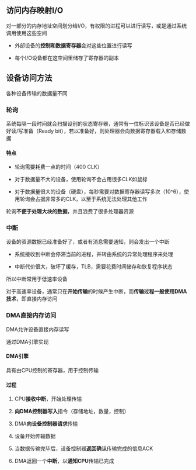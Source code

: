 ## 访问内存映射I/O

对一部分的内存地址空间划分给I/O，有权限的进程可以进行读写，或是通过系统调用使用这些空间

* 外部设备的**控制和数据寄存器**会对这些位置进行读写

* 每个I/O设备都在这空间里储存了寄存器的副本

## 设备访问方法

各种设备传输的数据量不同

### 轮询

系统每隔一段时间就会扫描设别的状态寄存器，通常有一位标识该设备是否已经做好读/写准备（Ready bit），若以准备好，则处理器会向数据寄存器载入和存储数据

#### 特点

* 轮询需要耗费一点的时间（400 CLK）

* 对于数据量不大的设备，使用轮询不会占用很多CLK如鼠标

* 对于数据量很大的设备（硬盘），每秒需要对数据寄存器读写多次（10^6），使用轮询会占据非常多的CLK，以至于系统无法处理其他工作

轮询**不便于处理大块的数据**，并且浪费了很多处理器资源

### 中断

设备的资源数据已经准备好了，或者有消息需要通知，则会发出一个中断

* 系统接收到中断会停滞当前的进程，并转由系统的异常处理程序来处理     

* 中断代价很大，破坏了缓存，TLB，需要花费时间储存和恢复程序状态

所以中断常用于低速率设备

对于高速率设备，通常只在**开始传输**的时候产生中断，而**传输过程一般使用DMA技术**，即直接内存访问

### DMA直接内存访问

DMA允许设备直接内存读写

通过DMA引擎实现

#### DMA引擎

具有由CPU控制的寄存器，用于控制传输

#### 过程

1. CPU**接收中断**，开始处理传输

2. **向DMA控制器写入**指令（存储地址，数量，控制）

3. DMA**向设备控制器请求**传输

4. 设备开始传输数据

5. 当数据传输完毕后，设备控制器**返回确认**传输完成的信息ACK

6. DMA返回一个**中断**，以**通知CPU**传输已完成


